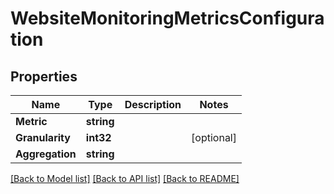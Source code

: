 # WebsiteMonitoringMetricsConfiguration

## Properties

Name | Type | Description | Notes
------------ | ------------- | ------------- | -------------
**Metric** | **string** |  | 
**Granularity** | **int32** |  | [optional] 
**Aggregation** | **string** |  | 

[[Back to Model list]](../README.md#documentation-for-models) [[Back to API list]](../README.md#documentation-for-api-endpoints) [[Back to README]](../README.md)


